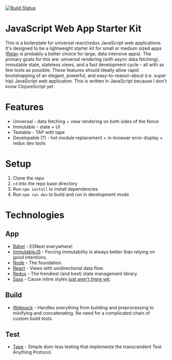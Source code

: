 [![Build Status](https://travis-ci.org/elliotdickison/js-app-starter.svg?branch=master)](https://travis-ci.org/elliotdickison/js-app-starter)

# JavaScript Web App Starter Kit

This is a boilerplate for universal react/redux JavaScript web applications. It's designed to be a lightweight starter kit for small or medium sized apps ([Relay](https://facebook.github.io/relay/) is probably a better choice for large, data intensive apps). The primary goals for this are: universal rendering (with async data fetching), immutable state, stateless views, and a fast development cycle – all with as few tools as possible. These features should ideally allow rapid bootstrapping of an elegant, powerful, and easy-to-reason-about (i.e. super hip) JavaScript web application. This is written in JavaScript because I don't know ClojureScript yet.

# Features

* Universal - data fetching + view rendering on both sides of the fence
* Immutable - state + UI
* Testable - TAP with tape
* Developable (?) - hot module replacement + in-browser error display + redux dev tools

# Setup

1. Clone the repo
2. `cd` into the repo base directory
3. Run `npm install` to install dependencies
4. Run `npm run dev` to build and run in development mode

# Technologies

## App
* [Babel](http://babeljs.io/) - ESNext everywhere!
* [ImmutableJS](https://facebook.github.io/immutable-js/) - Forcing immutability is always better than relying on good intentions.
* [Node](https://nodejs.org/) - The foundation.
* [React](http://facebook.github.io/react/) - Views with unidirectional data flow.
* [Redux](https://github.com/rackt/redux) - The trendiest (and best) state management library.
* [Sass](http://sass-lang.com/) - Cause inline styles [just aren't there yet](https://medium.com/@jedwatson/how-do-we-make-styles-in-components-play-nicely-with-server-side-rendering-25de9ecb1b49).

## Build
* [Webpack](https://webpack.github.io/) - Handles everything from building and preprocessing to minifying and concatenating. No need for a complicated chain of custom build tools.

## Test
* [Tape](https://github.com/substack/tape) - Simple dom-less testing that implements the transcendent Test Anything Protocol.